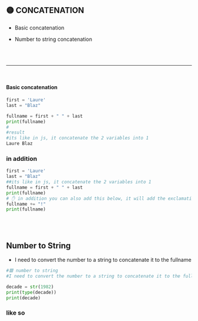 ## 🟡 CONCATENATION

- Basic concatenation

- Number to string concatenation

<br>
<br>

---

<br>

#### Basic concatenation

```python
first = 'Laure'
last = "Blaz"

fullname = first + " " + last
print(fullname)
#
#result
#its like in js, it concatenate the 2 variables into 1
Laure Blaz
```

### in addition

```python
first = 'Laure'
last = "Blaz"
##its like in js, it concatenate the 2 variables into 1
fullname = first + " " + last
print(fullname)
# ✋ in addition you can also add this below, it will add the exclamation to the full name
fullname += "!"
print(fullname)
```

<br>
<br>

## Number to String

- I need to convert the number to a string to concatenate it to the fullname

```python
#🟥 number to string
#I need to convert the number to a string to concatenate it to the fullname

decade = str(1982)
print(type(decade))
print(decade)
```

### like so

```javascript

```
